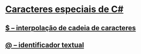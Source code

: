 # [Caracteres especiais de C#](index.md)
## [$ – interpolação de cadeia de caracteres](interpolated.md)
## [@ – identificador textual](verbatim.md)
